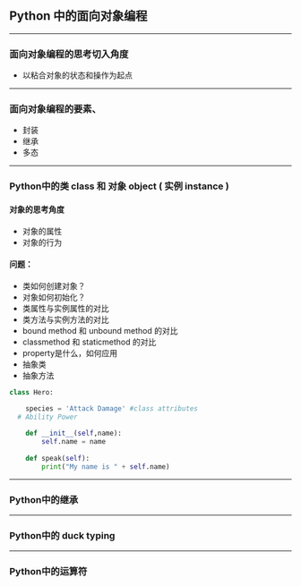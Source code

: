 ## Python 中的面向对象编程
---
### 面向对象编程的思考切入角度
- 以粘合对象的状态和操作为起点
---
### 面向对象编程的要素、
- 封装
- 继承 
- 多态
---
### Python中的类 class 和 对象 object ( 实例 instance )
#### 对象的思考角度
- 对象的属性
- 对象的行为
#### 问题：
- 类如何创建对象？
- 对象如何初始化？
- 类属性与实例属性的对比
- 类方法与实例方法的对比
- bound method 和 unbound method 的对比
- classmethod 和 staticmethod 的对比
- property是什么，如何应用
- 抽象类
- 抽象方法

```python
class Hero:
    
    species = 'Attack Damage' #class attributes
  # Ability Power

    def __init__(self,name):
        self.name = name
    
    def speak(self):
        print("My name is " + self.name)
```

---
### Python中的继承
---
### Python中的 duck typing
---
### Python中的运算符
